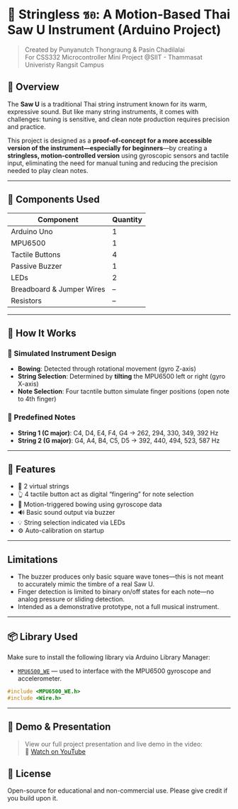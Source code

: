 # 🎻 Stringless ซอ: A Motion-Based Thai Saw U Instrument (Arduino Project)

> Created by Punyanutch Thongraung & Pasin Chadilalai  
> For CSS332 Microcontroller Mini Project @SIIT - Thammasat Univeristy Rangsit Campus


## 📖 Overview

The **Saw U** is a traditional Thai string instrument known for its warm, expressive sound. 
But like many string instruments, it comes with challenges: tuning is sensitive, and clean note production requires precision and practice.

This project is designed as a **proof-of-concept for a more accessible version of the instrument—especially for beginners**—by creating a **stringless, motion-controlled version** using gyroscopic sensors and tactile input, eliminating the need for manual tuning and reducing the precision needed to play clean notes.

---

## 🔧 Components Used

| Component                | Quantity |
|--------------------------|----------|
| Arduino Uno    | 1        | 
| MPU6500 | 1  |
| Tactile Buttons  | 4 |
| Passive Buzzer           | 1        |
| LEDs                     | 2        |
| Breadboard & Jumper Wires| –        |
| Resistors                | –        |

---

## 🧠 How It Works

### 🎻 Simulated Instrument Design
- **Bowing**: Detected through rotational movement (gyro Z-axis)
- **String Selection**: Determined by **tilting** the MPU6500 left or right (gyro X-axis)
- **Note Selection**: Four tacntile button simulate finger positions (open note to 4th finger)

### 🎵 Predefined Notes
- **String 1 (C major)**: C4, D4, E4, F4, G4 → 262, 294, 330, 349, 392 Hz  
- **String 2 (G major)**: G4, A4, B4, C5, D5 → 392, 440, 494, 523, 587 Hz
---

## 🧪 Features

- 🎵 2 virtual strings
- 👆 4 tactile button act as digital “fingering” for note selection
- 🎻 Motion-triggered bowing using gyroscope data
- 🔊 Basic sound output via buzzer
- 💡 String selection indicated via LEDs
- ⚙️ Auto-calibration on startup

---

## Limitations
- The buzzer produces only basic square wave tones—this is not meant to accurately mimic the timbre of a real Saw U.
- Finger detection is limited to binary on/off states for each note—no analog pressure or sliding detection.
- Intended as a demonstrative prototype, not a full musical instrument.

---

## 📦 Library Used

Make sure to install the following library via Arduino Library Manager:

- [`MPU6500_WE`](https://github.com/wollewald/MPU9250_WE) — used to interface with the MPU6500 gyroscope and accelerometer.

```cpp
#include <MPU6500_WE.h>
#include <Wire.h>
```

---

## 📸 Demo & Presentation

> View our full project presentation and live demo in the video:  
> 🔗 [Watch on YouTube](https://youtu.be/EHfukbABvKY?feature=shared)

## 📜 License

Open-source for educational and non-commercial use. Please give credit if you build upon it.

